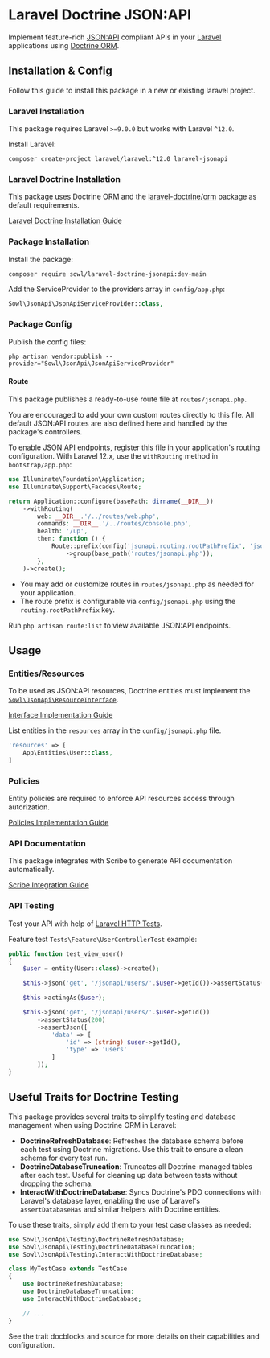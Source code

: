 # Laravel Doctrine JSON:API
Implement feature-rich [JSON:API](https://jsonapi.org/) compliant APIs
in your [Laravel](https://laravel.com/) applications using [Doctrine ORM](https://www.doctrine-project.org/).

## Installation & Config
Follow this guide to install this package in a new or existing laravel project.

### Laravel Installation
This package requires Laravel `>=9.0.0` but works with Laravel `^12.0`.

Install Laravel:
```shell
composer create-project laravel/laravel:^12.0 laravel-jsonapi
```

### Laravel Doctrine Installation
This package uses Doctrine ORM and the
[laravel-doctrine/orm](https://packagist.org/packages/laravel-doctrine/orm#1.8.x-dev) package
as default requirements.

[Laravel Doctrine Installation Guide](./LaravelDoctrine.md)

### Package Installation
Install the package:
```shell
composer require sowl/laravel-doctrine-jsonapi:dev-main
```

Add the ServiceProvider to the providers array in `config/app.php`:
```PHP
Sowl\JsonApi\JsonApiServiceProvider::class,
```

### Package Config
Publish the config files:
```shell
php artisan vendor:publish --provider="Sowl\JsonApi\JsonApiServiceProvider"
```

#### Route

This package publishes a ready-to-use route file at `routes/jsonapi.php`.

You are encouraged to add your own custom routes directly to this file. All default JSON:API routes are also defined here and handled by the package's controllers.

To enable JSON:API endpoints, register this file in your application's routing configuration. With Laravel 12.x, use the `withRouting` method in `bootstrap/app.php`:

```php
use Illuminate\Foundation\Application;
use Illuminate\Support\Facades\Route;

return Application::configure(basePath: dirname(__DIR__))
    ->withRouting(
        web: __DIR__.'/../routes/web.php',
        commands: __DIR__.'/../routes/console.php',
        health: '/up',
        then: function () {
            Route::prefix(config('jsonapi.routing.rootPathPrefix', 'jsonapi'))
                ->group(base_path('routes/jsonapi.php'));
        },
    )->create();
```

- You may add or customize routes in `routes/jsonapi.php` as needed for your application.
- The route prefix is configurable via `config/jsonapi.php` using the `routing.rootPathPrefix` key.

Run `php artisan route:list` to view available JSON:API endpoints.

## Usage

### Entities/Resources
To be used as JSON:API resources, Doctrine entities must implement the [`Sowl\JsonApi\ResourceInterface`](/src/ResourceInterface.php).

[Interface Implementation Guide](./ResourceInterface.md)

List entities in the `resources` array in the `config/jsonapi.php` file.

```PHP
'resources' => [
    App\Entities\User::class,
]
```

### Policies
Entity policies are required to enforce API resources access through autorization.

[Policies Implementation Guide](./Policies.md)

### API Documentation

This package integrates with Scribe to generate API documentation automatically.

[Scribe Integration Guide](./Scribe.md)

### API Testing
Test your API with help of [Laravel HTTP Tests](https://laravel.com/docs/9.x/http-tests).

Feature test `Tests\Feature\UserControllerTest` example:
```php
public function test_view_user()
{
    $user = entity(User::class)->create();

    $this->json('get', '/jsonapi/users/'.$user->getId())->assertStatus(403);

    $this->actingAs($user);

    $this->json('get', '/jsonapi/users/'.$user->getId())
        ->assertStatus(200)
        ->assertJson([
            'data' => [
                'id' => (string) $user->getId(),
                'type' => 'users'
            ]
        ]);
}

```

## Useful Traits for Doctrine Testing

This package provides several traits to simplify testing and database management when using Doctrine ORM in Laravel:

- **DoctrineRefreshDatabase**: Refreshes the database schema before each test using Doctrine migrations. Use this trait to ensure a clean schema for every test run.
- **DoctrineDatabaseTruncation**: Truncates all Doctrine-managed tables after each test. Useful for cleaning up data between tests without dropping the schema.
- **InteractWithDoctrineDatabase**: Syncs Doctrine's PDO connections with Laravel's database layer, enabling the use of Laravel's `assertDatabaseHas` and similar helpers with Doctrine entities.

To use these traits, simply add them to your test case classes as needed:

```php
use Sowl\JsonApi\Testing\DoctrineRefreshDatabase;
use Sowl\JsonApi\Testing\DoctrineDatabaseTruncation;
use Sowl\JsonApi\Testing\InteractWithDoctrineDatabase;

class MyTestCase extends TestCase
{
    use DoctrineRefreshDatabase;
    use DoctrineDatabaseTruncation;
    use InteractWithDoctrineDatabase;

    // ...
}
```

See the trait docblocks and source for more details on their capabilities and configuration.
